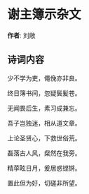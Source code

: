 # 谢主簿示杂文

**作者**: 刘敞

## 诗词内容

少不学为吏，僶俛亦非良。

终日簿书间，忽疑鬓髪苍。

无闻畏后生，素习成兼忘。

吾子岂独迷，相从道文章。

上论圣贤心，下救世俗荒。

磊落古人风，粲然在我旁。

精莩眩日月，爰居惑铿锵。

置此但为好，切磋非所望。

